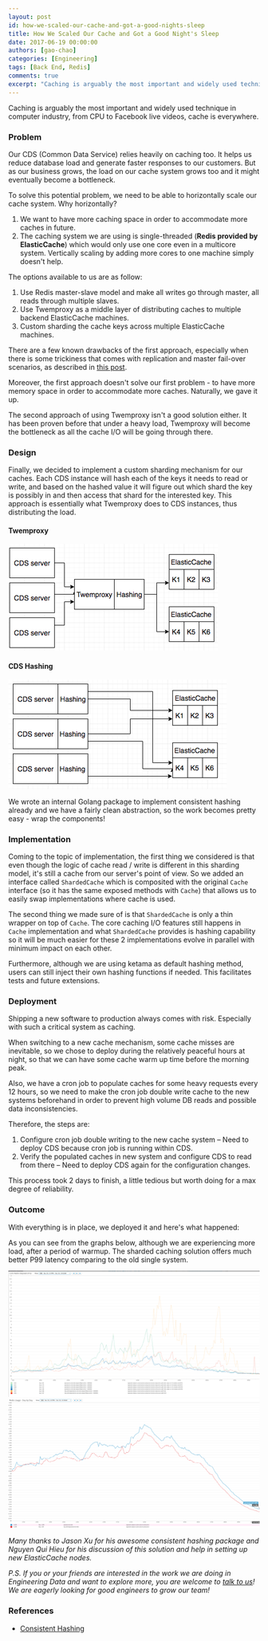 ```yaml
---
layout: post
id: how-we-scaled-our-cache-and-got-a-good-nights-sleep
title: How We Scaled Our Cache and Got a Good Night's Sleep
date: 2017-06-19 00:00:00
authors: [gao-chao]
categories: [Engineering]
tags: [Back End, Redis]
comments: true
excerpt: "Caching is arguably the most important and widely used technique in computer industry, from CPU to Facebook live videos, cache is everywhere."
---
```


Caching is arguably the most important and widely used technique in computer industry, from CPU to Facebook live videos, cache is everywhere.

### Problem

Our CDS (Common Data Service) relies heavily on caching too. It helps us reduce database load and generate faster responses to our customers. But as our business grows, the load on our cache system grows too and it might eventually become a bottleneck.

To solve this potential problem, we need to be able to horizontally scale our cache system. Why horizontally?

1. We want to have more caching space in order to accommodate more caches in future.
1. The caching system we are using is single-threaded (**Redis provided by ElasticCache**) which would only use one core even in a multicore system. Vertically scaling by adding more cores to one machine simply doesn't help.

The options available to us are as follow:

1. Use Redis master-slave model and make all writes go through master, all reads through multiple slaves.
1. Use Twemproxy as a middle layer of distributing caches to multiple backend ElasticCache machines.
1. Custom sharding the cache keys across multiple ElasticCache machines.

There are a few known drawbacks of the first approach, especially when there is some trickiness that comes with replication and master fail-over scenarios, as described in [this post](/a-key-expired-in-redis-you-wont-believe-what-happened-next).

Moreover, the first approach doesn't solve our first problem - to have more memory space in order to accommodate more caches. Naturally, we gave it up.

The second approach of using Twemproxy isn't a good solution either. It has been proven before that under a heavy load, Twemproxy will become the bottleneck as all the cache I/O will be going through there.

### Design

Finally, we decided to implement a custom sharding mechanism for our caches. Each CDS instance will hash each of the keys it needs to read or write, and based on the hashed value it will figure out which shard the key is possibly in and then access that shard for the interested key. This approach is essentially what Twemproxy does to CDS instances, thus distributing the load.

#### Twemproxy

<div class="post-image-section">
  <img alt="Twemproxy Hashing" src="/img/how-we-scaled-our-cache-and-got-a-good-nights-sleep/twemproxy.png">
</div>

#### CDS Hashing

<div class="post-image-section">
  <img alt="CDS Hashing" src="/img/how-we-scaled-our-cache-and-got-a-good-nights-sleep/cds-hashing.png">
</div>

We wrote an internal Golang package to implement consistent hashing already and we have a fairly clean abstraction, so the work becomes pretty easy - wrap the components!

### Implementation

Coming to the topic of implementation, the first thing we considered is that even though the logic of cache read / write is different in this sharding model, it's still a cache from our server's point of view. So we added an interface called `ShardedCache` which is composited with the original `Cache` interface (so it has the same exposed methods with `Cache`) that allows us to easily swap implementations where cache is used.

The second thing we made sure of is that `ShardedCache` is only a thin wrapper on top of `Cache`. The core caching I/O features still happens in `Cache` implementation and what `ShardedCache` provides is hashing capability so it will be much easier for these 2 implementations evolve in parallel with minimum impact on each other.

Furthermore, although we are using ketama as default hashing method, users can still inject their own hashing functions if needed. This facilitates tests and future extensions.

### Deployment

Shipping a new software to production always comes with risk. Especially with such a critical system as caching.

When switching to a new cache mechanism, some cache misses are inevitable, so we chose to deploy during the relatively peaceful hours at night, so that we can have some cache warm up time before the morning peak.

Also, we have a cron job to populate caches for some heavy requests every 12 hours, so we need to make the cron job double write cache to the new systems beforehand in order to prevent high volume DB reads and possible data inconsistencies.

Therefore, the steps are:

1. Configure cron job double writing to the new cache system – Need to deploy CDS because cron job is running within CDS.
1. Verify the populated caches in new system and configure CDS to read from there – Need to deploy CDS again for the configuration changes.

This process took 2 days to finish, a little tedious but worth doing for a max degree of reliability.

### Outcome

With everything is in place, we deployed it and here's what happened:

As you can see from the graphs below, although we are experiencing more load, after a period of warmup. The sharded caching solution offers much better P99 latency comparing to the old single system.

<div class="post-image-section">
  <img alt="Sharded Caching Redis" src="/img/how-we-scaled-our-cache-and-got-a-good-nights-sleep/cache-1.png">
</div>

<div class="post-image-section">
  <img alt="Redis Usage - Day by Day" src="/img/how-we-scaled-our-cache-and-got-a-good-nights-sleep/cache-2.png">
</div>

*Many thanks to Jason Xu for his awesome consistent hashing package and Nguyen Qui Hieu for his discussion of this solution and help in setting up new ElasticCache nodes.*

*P.S. If you or your friends are interested in the work we are doing in Engineering Data and want to explore more, you are welcome to [talk to us](https://grab.careers/)! We are eagerly looking for good engineers to grow our team!*

### References

- [Consistent Hashing](https://en.wikipedia.org/wiki/Consistent_hashing)
